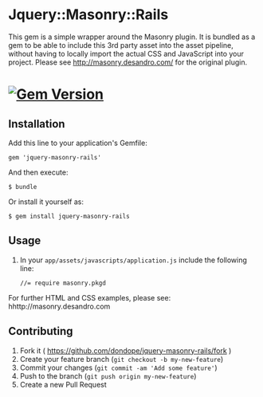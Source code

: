 # Jquery::Masonry::Rails

This gem is a simple wrapper around the Masonry plugin.
It is bundled as a gem to be able to include this 3rd party asset into the asset pipeline, without having to locally import the actual CSS and JavaScript into your project.
Please see http://masonry.desandro.com/ for the original plugin.

# [![Gem Version](https://badge.fury.io/rb/jquery-masonry-rails.svg)](http://badge.fury.io/rb/jquery-masonry-rails)

## Installation

Add this line to your application's Gemfile:

    gem 'jquery-masonry-rails'

And then execute:

    $ bundle

Or install it yourself as:

    $ gem install jquery-masonry-rails

## Usage

1. In your `app/assets/javascripts/application.js` include the following line:

    `//= require masonry.pkgd`

For further HTML and CSS examples, please see: hhttp://masonry.desandro.com

## Contributing

1. Fork it ( https://github.com/dondope/jquery-masonry-rails/fork )
2. Create your feature branch (`git checkout -b my-new-feature`)
3. Commit your changes (`git commit -am 'Add some feature'`)
4. Push to the branch (`git push origin my-new-feature`)
5. Create a new Pull Request
